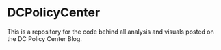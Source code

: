 # DCPolicyCenter
This is a repository for the code behind all analysis and visuals posted on the DC Policy Center Blog.
